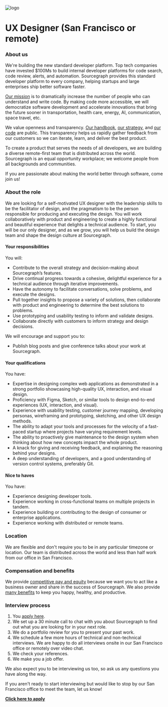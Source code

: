 ![logo](https://sourcegraph.com/.assets/img/sourcegraph-light-head-logo.svg)

# UX Designer (San Francisco or remote)

### About us

We're building the new standard developer platform. Top tech companies have invested \$100Ms to build internal developer platforms for code search, code review, alerts, and automation. Sourcegraph provides this standard developer platform to every company, helping startups and large enterprises ship better software faster.

[Our mission](https://sourcegraph.com/plan) is to dramatically increase the number of people who can understand and write code. By making code more accessible, we will democratize software development and accelerate innovations that bring the future sooner in transportation, health care, energy, AI, communication, space travel, etc.

We value openness and transparency. [Our handbook](https://about.sourcegraph.com/handbook), [our strategy](https://about.sourcegraph.com/company/strategy), and [our code](https://github.com/sourcegraph/sourcegraph) are public. This transparency helps us rapidly gather feedback from our customers so we can iterate, learn, and deliver the best product.

To create a product that serves the needs of all developers, we are building a diverse remote-first team that is distributed across the world. Sourcegraph is an equal opportunity workplace; we welcome people from all backgrounds and communities.

If you are passionate about making the world better through software, come join us!

### About the role

We are looking for a self-motivated UX designer with the leadership skills to be the facilitator of design, and the pragmatism to be the person responsible for producing and executing the design. You will work collaboratively with product and engineering to create a highly functional and beautiful experience that delights a technical audience. To start, you will be our only designer, and as we grow, you will help us build the design team and shape the design culture at Sourcegraph.

#### Your responsibilities

You will:

- Contribute to the overall strategy and decision-making about Sourcegraph’s features.
- Drive continual progress towards a cohesive, delightful experience for a technical audience through iterative improvements.
- Have the autonomy to facilitate conversations, solve problems, and execute the designs.
- Pull together insights to propose a variety of solutions, then collaborate with product and engineering to determine the best solutions to problems.
- Use prototyping and usability testing to inform and validate designs.
- Collaborate directly with customers to inform strategy and design decisions.

We will encourage and support you to:

- Publish blog posts and give conference talks about your work at Sourcegraph.

#### Your qualifications

You have:

- Expertise in designing complex web applications as demonstrated in a strong portfolio showcasing high-quality UX, interaction, and visual design.
- Proficiency with Figma, Sketch, or similar tools to design end-to-end experiences (UX, interaction, and visual).
- Experience with usability testing, customer journey mapping, developing personas, wireframing and prototyping, sketching, and other UX design methods.
- The ability to adapt your tools and processes for the velocity of a fast-paced startup where projects have varying requirement levels.
- The ability to proactively give maintenance to the design system when thinking about how new concepts impact the whole product.
- A knack for giving and receiving feedback, and explaining the reasoning behind your designs.
- A deep understanding of developers, and a good understanding of version control systems, preferably Git.

#### Nice to haves

You have:

- Experience designing developer tools.
- Experience working in cross-functional teams on multiple projects in tandem.
- Experience building or contributing to the design of consumer or enterprise applications.
- Experience working with distributed or remote teams.

### Location

We are flexible and don't require you to be in any particular timezone or location. Our team is distributed across the world and less than half work from our office in San Francisco.

### Compensation and benefits

We provide [competitive pay and equity](https://about.sourcegraph.com/handbook/people-ops/compensation) because we want you to act like a business owner and share in the success of Sourcegraph. We also provide [many benefits](https://about.sourcegraph.com/handbook/people-ops/benefits-and-perks) to keep you happy, healthy, and productive.

### Interview process

1.  You [apply here](https://hire.withgoogle.com/public/jobs/sourcegraphcom/view/P_AAAAAADAAC5MKPtg8cFnBD?trackingTag=careersRepository).
1.  We set up a 30 minute call to chat with you about Sourcegraph to find out what you are looking for in your next role.
1.  We do a portfolio review for you to present your past work.
1.  We schedule a few more hours of technical and non-technical interviews. We are happy to do all interviews onsite in our San Francisco office or remotely over video chat.
1.  We check your references.
1.  We make you a job offer.

We also expect you to be interviewing us too, so ask us any questions you have along the way.

If you aren't ready to start interviewing but would like to stop by our San Francisco office to meet the team, let us know!

**[Click here to apply](https://hire.withgoogle.com/public/jobs/sourcegraphcom/view/P_AAAAAADAAC5MKPtg8cFnBD?trackingTag=careersRepository)**
